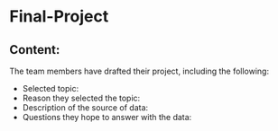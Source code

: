 # Final-Project

## Content:

The team members have drafted their project, including the following:
- Selected topic:
- Reason they selected the topic: 
- Description of the source of data:
- Questions they hope to answer with the data:


